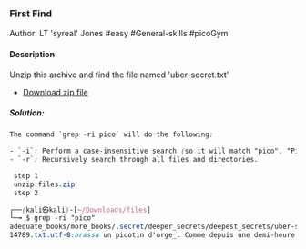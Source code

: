 ### First Find

Author: LT 'syreal' Jones
#easy #General-skills #picoGym 
#### Description

Unzip this archive and find the file named 'uber-secret.txt'

- [Download zip file](https://artifacts.picoctf.net/c/502/files.zip)

##### Solution:

```css
The command `grep -ri pico` will do the following:

- `-i`: Perform a case-insensitive search (so it will match "pico", "Pico", "PICO", etc.).
- `-r`: Recursively search through all files and directories.
```

```css
 step 1 
 unzip files.zip 
 step 2
 
┌──(kali㉿kali)-[~/Downloads/files]
└─╼ $ grep -ri "pico"                                                                             
adequate_books/more_books/.secret/deeper_secrets/deepest_secrets/uber-secret.txt:picoCTF{f1nd_15_f457_ab443fd1}
14789.txt.utf-8:brassa un picotin d'orge_. Comme depuis une demi-heure environ c'était

```